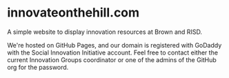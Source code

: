 # innovateonthehill.com

A simple website to display innovation resources at Brown and RISD. 

We're hosted on GitHub Pages, and our domain is registered with GoDaddy with the Social Innovation Initiative account. Feel free to contact either the current Innovation Groups coordinator or one of the admins of the GitHub org for the password.

